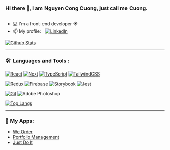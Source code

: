 ### Hi there 👋, I am Nguyen Cong Cuong, just call me Cuong.

<img src="https://komarev.com/ghpvc/?username=cuongcode&style=flat-square&color=blue" alt=""/>

- 💻 I'm a front-end developer ☀️
- 📫 My profile: &nbsp; [![LinkedIn][LinkedIn]][LinkedIn-url]

[![Github Stats](https://github-readme-stats.vercel.app/api?username=cuongcode&show_icons=true&locale=en)](https://github.com/anuraghazra/github-readme-stats)

---

### 🛠 &nbsp;Languages and Tools :
<!-- ![HTML][HTML]
![CSS][CSS]
![JavaScript][JavaScript]
[![Python][Python]][Python-url] <br> -->

[![React][React.js]][React-url]
[![Next][Next.js]][Next-url]
[![TypeScript][TypeScript]][TypeScript-url]
[![TailwindCSS][TailwindCSS]][TailwindCSS-url] <br>

![Redux]
![Firebase]
![Storybook]
![Jest] <br>

[![Git][Git]][Git-url]
![Adobe Photoshop][Adobe Photoshop]

[![Top Langs](https://github-readme-stats.vercel.app/api/top-langs/?username=cuongcode&layout=compact&theme=vision-friendly)](https://github.com/anuraghazra/github-readme-stats)

---

### 🔎 My Apps:

- [We Order][we-order-url]
- [Portfolio Management][portfolio-management-url]
- [Just Do It][just-do-it-url]

<!-- MARKDOWN LINKS & IMAGES -->
[LinkedIn]: https://img.shields.io/badge/-cuongcode-blue?style=flat-square&logo=Linkedin&logoColor=white
[LinkedIn-url]: https://www.linkedin.com/in/cong-cuong-nguyen-front-end-developer/

[HTML]: https://img.shields.io/badge/HTML-20232A?style=for-the-badge&logo=html5&logoColor=f24a31

[CSS]: https://img.shields.io/badge/CSS-20232A?style=for-the-badge&logo=css3&logoColor=3a96cd

[JavaScript]: https://img.shields.io/badge/JavaScript-20232A?style=for-the-badge&logo=javascript&logoColor=f1dc55

[Python]: https://img.shields.io/badge/Python-20232A?style=for-the-badge&logo=python&logoColor=f6cb4c
[Python-url]: https://www.python.org/

[React.js]: https://img.shields.io/badge/React-20232A?style=for-the-badge&logo=react&logoColor=61DAFB
[React-url]: https://reactjs.org/

[Next.js]: https://img.shields.io/badge/next.js-000000?style=for-the-badge&logo=nextdotjs&logoColor=white
[Next-url]: https://nextjs.org/

[TypeScript]: https://img.shields.io/badge/TypeScript-20232A?style=for-the-badge&logo=typescript&logoColor=3a7dc8
[TypeScript-url]: https://www.typescriptlang.org/

[Git]: https://img.shields.io/badge/Git-20232A?style=for-the-badge&logo=git&logoColor=f24a31
[Git-url]: https://git-scm.com/

[TailwindCSS]: https://img.shields.io/badge/TailwindCSS-20232A?style=for-the-badge&logo=tailwindcss&logoColor=61DAFB
[TailwindCSS-url]: https://tailwindcss.com/

[Redux]: https://img.shields.io/badge/Redux-20232A?style=for-the-badge&logo=redux&logoColor=7247b5

[Firebase]: https://img.shields.io/badge/Firebase-20232A?style=for-the-badge&logo=firebase&logoColor=ffcb2d

[Storybook]: https://img.shields.io/badge/Storybook-20232A?style=for-the-badge&logo=storybook&logoColor=ff4785

[Jest]: https://img.shields.io/badge/Jest-20232A?style=for-the-badge&logo=jest&logoColor=9c475f

[Adobe Photoshop]: https://img.shields.io/badge/ADOBE%20PHOTOSHOP-20232A?style=for-the-badge&logo=adobephotoshop&logoColor=3a7dc8

[just-do-it-url]: https://todo-app-cuongcode.vercel.app/
[portfolio-management-url]: https://portfolio-management-pi.vercel.app/
[we-order-url]: https://we-order-omega.vercel.app/
